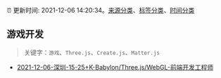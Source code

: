 :alarm_clock: 更新时间: 2021-12-06 14:20:34。[来源分类](../README.md)、[标签分类](../TAGS.md)、[时间分类](../TIMELINE.md)

## 游戏开发


> 关键字：`游戏`、`Three.js`、`Create.js`、`Matter.js`



- [2021-12-06-深圳-15-25+K-Babylon/Three.js/WebGL-前端开发工程师](https://www.v2ex.com/t/820436) 